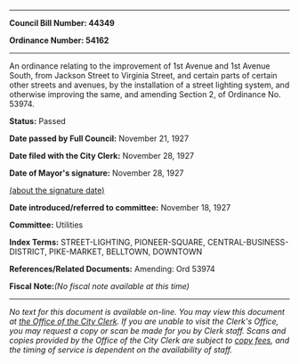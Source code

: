 

********

**Council Bill Number: 44349**
   
**Ordinance Number: 54162**
********

 An ordinance relating to the improvement of 1st Avenue and 1st Avenue South, from Jackson Street to Virginia Street, and certain parts of certain other streets and avenues, by the installation of a street lighting system, and otherwise improving the same, and amending Section 2, of Ordinance No. 53974.

**Status:** Passed
   
**Date passed by Full Council:** November 21, 1927
   
**Date filed with the City Clerk:** November 28, 1927
   
**Date of Mayor's signature:** November 28, 1927
   
[(about the signature date)](/~public/approvaldate.htm)
   
   
   
**Date introduced/referred to committee:** November 18, 1927
   
**Committee:** Utilities
   
   
**Index Terms:** STREET-LIGHTING, PIONEER-SQUARE, CENTRAL-BUSINESS-DISTRICT, PIKE-MARKET, BELLTOWN, DOWNTOWN

**References/Related Documents:** Amending: Ord 53974

**Fiscal Note:**_(No fiscal note available at this time)_
********

_No text for this document is available on-line. You may view this document at [the Office of the City Clerk](http://www.seattle.gov/leg/clerk/contactUs.htm). If you are unable to visit the Clerk's Office, you may request a copy or scan be made for you by Clerk staff. Scans and copies provided by the Office of the City Clerk are subject to [copy fees](http://clerk.seattle.gov/~public/clerkfees.htm), and the timing of service is dependent on the availability of staff._

